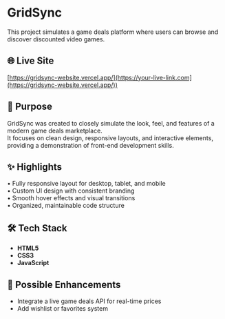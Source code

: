 # GridSync  
This project simulates a game deals platform where users can browse and discover discounted video games.

## 🌐 Live Site  
[https://gridsync-website.vercel.app/](https://your-live-link.com](https://gridsync-website.vercel.app/)) <!-- Replace with your live site link -->

## 🎯 Purpose  
GridSync was created to closely simulate the look, feel, and features of a modern game deals marketplace.  
It focuses on clean design, responsive layouts, and interactive elements, providing a demonstration of front-end development skills.

## ✨ Highlights  
• Fully responsive layout for desktop, tablet, and mobile  
• Custom UI design with consistent branding  
• Smooth hover effects and visual transitions  
• Organized, maintainable code structure  

## 🛠 Tech Stack  
- **HTML5**
- **CSS3**
- **JavaScript**

## 📌 Possible Enhancements  
- Integrate a live game deals API for real-time prices  
- Add wishlist or favorites system
